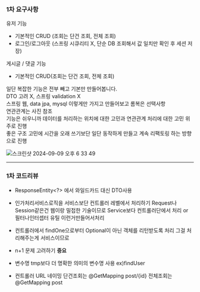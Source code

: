 ### 1차 요구사항

유저 기능  <br>
- 기본적인 CRUD (조회는 단건 조회, 전체 조회)  <br>
- 로그인/로그아웃 (스프링 시큐리티 X, 단순 DB 조회해서 값 일치만 확인 후 세션 저장)  <br>

게시글 / 댓글 기능  <br>
- 기본적인 CRUD(조회는 단건 조회, 전체 조회)  <br>

일단 복잡한 기능은 전부 빼고 기본만 만들어봅니다.  <br>
DTO 고려 X, 스프링 validation X  <br>
스프링 웹, data jpa, mysql 이렇게만 가지고 만들어보고 롬복은 선택사항  <br>
연관관계는 사진 참조  <br>
기능은 쉬우니까 데이터를 처리하는 위치에 대한 고민과 연관관계 처리에 대한 고민 위주로 진행  <br>
좋은 구조 고민에 시간을 오래 쓰기보단 일단 동작하게 만들고 계속 리팩토링 하는 방향으로 진행  <br>

![스크린샷 2024-09-09 오후 6 33 49](https://github.com/user-attachments/assets/37694cfc-84dd-4941-abf7-45f5b5e6c0a4)

***

### 1차 코드리뷰

- ResponseEntity<?> 에서 와일드카드 대신 DTO사용

- 인가처리서비스로직을 서비스보단 컨트롤러 레벨에서 처리하기
Request나 Session같은건 웹이랑 밀접한 기술이므로 Service보다 컨트롤러단에서 처리 or 필터나인터셉터 유틸 이런거만들어서처리

- 컨트롤러에서 findOne으로부터 Optional이 아닌 객체를 리턴받도록 처리
그걸 처리해주는게 서비스이므로

- n+1 문제 고려하기 **중요**

- 변수명 tmp보다 더 명확한 의미의 변수명 사용 ex)findUser

- 컨트롤러 URL 네이밍
단건조회는 @GetMapping post/{id}
전체조회는 @GetMapping post

